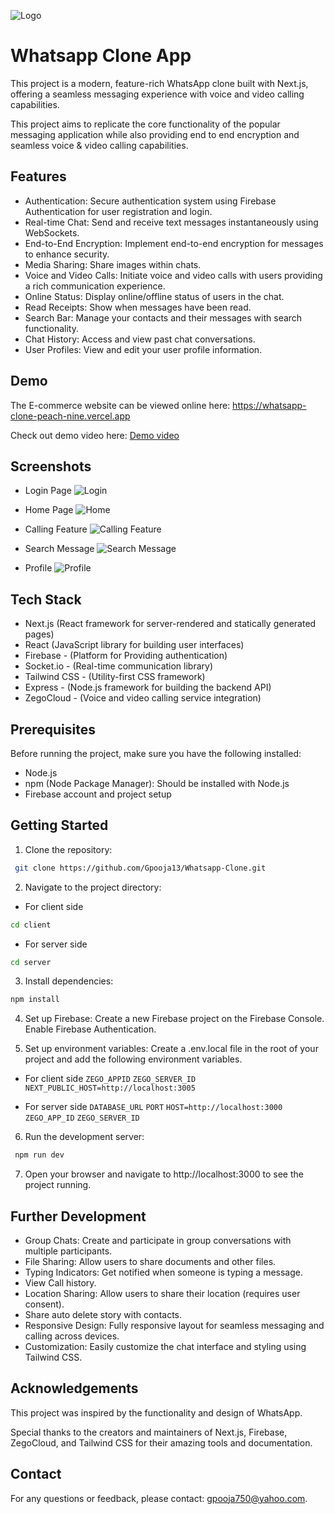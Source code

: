 
![Logo](https://res.cloudinary.com/cloudtrial/image/upload/v1715092003/logo-whatsapp-transparent-background-22_zytltr.png)

# Whatsapp Clone App

This project is a modern, feature-rich WhatsApp clone built with Next.js, offering a seamless messaging experience with voice and video calling capabilities.

This project aims to replicate the core functionality of the popular messaging application while also providing end to end encryption and seamless voice & video calling capabilities.

## Features

- Authentication: Secure authentication system using Firebase Authentication for user registration and login. 
- Real-time Chat: Send and receive text messages instantaneously using WebSockets.
- End-to-End Encryption: Implement end-to-end encryption for messages to enhance security.
- Media Sharing: Share images within chats.
- Voice and Video Calls: Initiate voice and video calls with users providing a rich communication experience.
- Online Status: Display online/offline status of users in the chat.
- Read Receipts: Show when messages have been read.
- Search Bar: Manage your contacts and their messages with search functionality.
- Chat History: Access and view past chat conversations.
- User Profiles: View and edit your user profile information.

## Demo

The E-commerce website can be viewed online here:
https://whatsapp-clone-peach-nine.vercel.app

Check out demo video here: [Demo video](https://res.cloudinary.com/cloudtrial/video/upload/v1715411726/InShot_20240510_130024063_qgchjr.mp4)

## Screenshots

- Login Page
![Login](https://res.cloudinary.com/cloudtrial/image/upload/v1715094660/Screenshot_227_ptqst4.png)

- Home Page
![Home](https://res.cloudinary.com/cloudtrial/image/upload/v1715094662/Screenshot_225_pdxsbw.png)

- Calling Feature
![Calling Feature](https://res.cloudinary.com/cloudtrial/image/upload/v1715094663/Screenshot_229_zw7crm.png)

- Search Message
![Search Message](https://res.cloudinary.com/cloudtrial/image/upload/v1715094661/Screenshot_233_zulm6g.png)

- Profile
![Profile](https://res.cloudinary.com/cloudtrial/image/upload/v1715094661/Screenshot_232_hnohwl.png)

## Tech Stack

- Next.js (React framework for server-rendered and statically generated pages)
- React (JavaScript library for building user interfaces)
- Firebase - (Platform for Providing authentication)
- Socket.io - (Real-time communication library)
- Tailwind CSS - (Utility-first CSS framework)
- Express - (Node.js framework for building the backend API)
- ZegoCloud - (Voice and video calling service integration)

## Prerequisites

Before running the project, make sure you have the following installed:

- Node.js
- npm (Node Package Manager): Should be installed with Node.js
- Firebase account and project setup

## Getting Started

1. Clone the repository: 
```bash
 git clone https://github.com/Gpooja13/Whatsapp-Clone.git
```

2. Navigate to the project directory:
- For client side
```bash
cd client 
```
- For server side
```bash
cd server 
```

3. Install dependencies: 
```bash
npm install
```
4. Set up Firebase: 
Create a new Firebase project on the Firebase Console.
Enable Firebase Authentication.

5. Set up environment variables: 
Create a .env.local file in the root of your project and add the following environment variables.

- For client side
`ZEGO_APPID`
`ZEGO_SERVER_ID`
`NEXT_PUBLIC_HOST=http://localhost:3005`

- For server side
`DATABASE_URL`
`PORT`
`HOST=http://localhost:3000`
`ZEGO_APP_ID`
`ZEGO_SERVER_ID`

6. Run the development server: 
```bash
 npm run dev
```

7. Open your browser and navigate to http://localhost:3000 to see the project running.

## Further Development

- Group Chats: Create and participate in group conversations with multiple participants.
- File Sharing: Allow users to share documents and other files.
- Typing Indicators: Get notified when someone is typing a message.
- View Call history.
- Location Sharing: Allow users to share their location (requires user consent).
- Share auto delete story with contacts.
- Responsive Design: Fully responsive layout for seamless messaging and calling across devices.
- Customization: Easily customize the chat interface and styling using Tailwind CSS.

## Acknowledgements

This project was inspired by the functionality and design of WhatsApp.

Special thanks to the creators and maintainers of Next.js, Firebase, ZegoCloud, and Tailwind CSS for their amazing tools and documentation.

## Contact

For any questions or feedback, please contact: gpooja750@yahoo.com.


